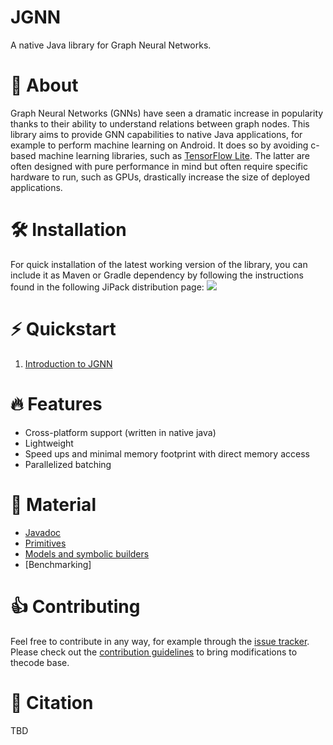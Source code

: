 # JGNN
A native Java library for Graph Neural Networks.

# :brain: About
Graph Neural Networks (GNNs) have seen a dramatic increase in popularity
thanks to their ability to understand relations between graph nodes.
This library aims to provide GNN capabilities to native Java applications, 
for example to perform machine learning on Android. It does so by avoiding
c-based machine learning libraries, such as [TensorFlow Lite](https://www.tensorflow.org/lite).
The latter are often designed with pure performance in mind but often require
specific hardware to run, such as GPUs, drastically increase the size of
deployed applications.


# :hammer_and_wrench: Installation
For quick installation of the latest working version of the library, you can include it as Maven or Gradle dependency by following the instructions found in the following JiPack distribution page:
[![](https://jitpack.io/v/maniospas/jgnn.svg)](https://jitpack.io/#maniospas/jgnn)

# :zap: Quickstart
1. [Introduction to JGNN](tutorials/Introduction.md)

# :fire: Features
* Cross-platform support (written in native java)
* Lightweight
* Speed ups and minimal memory footprint with direct memory access
* Parallelized batching

# :link: Material
* [Javadoc](https://maniospas.github.io/JGNN/)
* [Primitives](tutorials/Primitives.md)
* [Models and symbolic builders](tutorials/Models.md)
* [Benchmarking]

# :thumbsup: Contributing
Feel free to contribute in any way, for example through the [issue tracker](https://github.com/MKLab-ITI/JGNN/issues).
Please check out the [contribution guidelines](CONTRIBUTING.md) to bring modifications to thecode base.
 
# :notebook: Citation
TBD